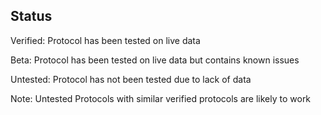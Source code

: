 ## Status

Verified: Protocol has been tested on live data

Beta: Protocol has been tested on live data but contains known issues

Untested: Protocol has not been tested due to lack of data

Note: Untested Protocols with similar verified protocols are likely to work
